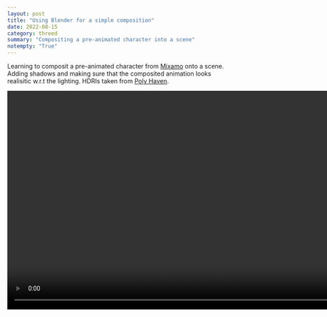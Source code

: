 ```yaml
---
layout: post
title: "Using Blender for a simple composition"
date: 2022-08-15
category: threed
summary: "Compositing a pre-animated character into a scene"
notempty: "True"
---
```


Learning to composit a pre-animated character from [Mixamo](https://www.mixamo.com/) onto a scene. Adding shadows and making sure that the composited animation looks realisitic w.r.t the lighting. HDRIs taken from [Poly Haven](https://polyhaven.com/).

<div style="text-align:center">
 <video height="500" controls>
  <source src="/images/3D/prague.mp4" type="video/mp4">
Your browser does not support the video tag.
</video> 
</div>
